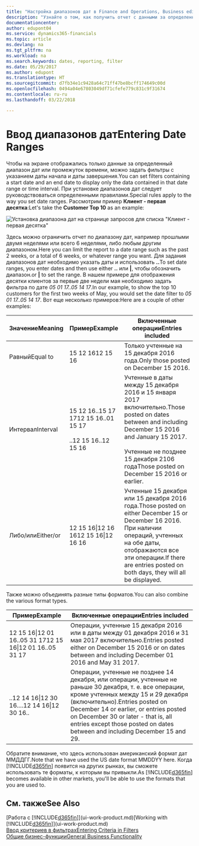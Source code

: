 ```yaml
---
title: "Настройка диапазонов дат в Finance and Operations, Business edition | Microsoft Docs"
description: "Узнайте о том, как получить отчет с данными за определенные интервалы времени, используя для этого диапазоны дат в Finance and Operations, Business edition."
documentationcenter: 
author: edupont04
ms.service: dynamics365-financials
ms.topic: article
ms.devlang: na
ms.tgt_pltfrm: na
ms.workload: na
ms.search.keywords: dates, reporting, filter
ms.date: 05/29/2017
ms.author: edupont
ms.translationtype: HT
ms.sourcegitcommit: d7fb34e1c9428a64c71ff47be8bcff174649c00d
ms.openlocfilehash: 0494a04e67803049df71cfefe779c831c9f31674
ms.contentlocale: ru-ru
ms.lasthandoff: 03/22/2018

---
```

# <a name="entering-date-ranges"></a><span data-ttu-id="1d895-103">Ввод диапазонов дат</span><span class="sxs-lookup"><span data-stu-id="1d895-103">Entering Date Ranges</span></span> 
<span data-ttu-id="1d895-104">Чтобы на экране отображались только данные за определенный диапазон дат или промежуток времени, можно задать фильтры с указанием даты начала и даты завершения.</span><span class="sxs-lookup"><span data-stu-id="1d895-104">You can set filters containing a start date and an end date to display only the data contained in that date range or time interval.</span></span> <span data-ttu-id="1d895-105">При установке диапазонов дат следует руководствоваться определенными правилами.</span><span class="sxs-lookup"><span data-stu-id="1d895-105">Special rules apply to the way you set date ranges.</span></span> <span data-ttu-id="1d895-106">Рассмотрим пример **Клиент - первая десятка**:</span><span class="sxs-lookup"><span data-stu-id="1d895-106">Let's take the **Customer Top 10** as an example:</span></span>

![Установка диапазона дат на странице запросов для списка "Клиент - первая десятка"](./media/ui-enter-date-ranges/customer-top10-list.png)

<span data-ttu-id="1d895-108">Здесь можно ограничить отчет по диапазону дат, например прошлыми двумя неделями или всего 6 неделями, либо любым другим диапазоном.</span><span class="sxs-lookup"><span data-stu-id="1d895-108">Here you can limit the report to a date range such as the past 2 weeks, or a total of 6 weeks, or whatever range you want.</span></span> <span data-ttu-id="1d895-109">Для задания диапазонов дат необходимо указать даты и использовать **..**</span><span class="sxs-lookup"><span data-stu-id="1d895-109">To set date ranges, you enter dates and then use either **..**</span></span> <span data-ttu-id="1d895-110">или **|**, чтобы обозначить диапазон.</span><span class="sxs-lookup"><span data-stu-id="1d895-110">or **|** to set the range.</span></span> <span data-ttu-id="1d895-111">В нашем примере для отображения десятки клиентов за первые две недели мая необходимо задать фильтра по дате *05 01 17..05 14 17*.</span><span class="sxs-lookup"><span data-stu-id="1d895-111">In our example, to show the top 10 customers for the first two weeks of May, you would set the date filter to *05 01 17..05 14 17*.</span></span>
<span data-ttu-id="1d895-112">Вот еще несколько примеров:</span><span class="sxs-lookup"><span data-stu-id="1d895-112">Here are a couple of other examples:</span></span>

| <span data-ttu-id="1d895-113">Значение</span><span class="sxs-lookup"><span data-stu-id="1d895-113">Meaning</span></span> | <span data-ttu-id="1d895-114">Пример</span><span class="sxs-lookup"><span data-stu-id="1d895-114">Example</span></span> | <span data-ttu-id="1d895-115">Включенные операции</span><span class="sxs-lookup"><span data-stu-id="1d895-115">Entries included</span></span> |
|---|---|---|
|<span data-ttu-id="1d895-116">Равный</span><span class="sxs-lookup"><span data-stu-id="1d895-116">Equal to</span></span>| <span data-ttu-id="1d895-117">15 12 16</span><span class="sxs-lookup"><span data-stu-id="1d895-117">12 15 16</span></span> |<span data-ttu-id="1d895-118">Только учтенные на 15 декабря 2016 года.</span><span class="sxs-lookup"><span data-stu-id="1d895-118">Only those posted on December 15 2016.</span></span>|
|<span data-ttu-id="1d895-119">Интервал</span><span class="sxs-lookup"><span data-stu-id="1d895-119">Interval</span></span>| <span data-ttu-id="1d895-120">15 12 16..15 17 17</span><span class="sxs-lookup"><span data-stu-id="1d895-120">12 15 16..01 15 17</span></span><br /><br /><span data-ttu-id="1d895-121">..12 15 16</span><span class="sxs-lookup"><span data-stu-id="1d895-121">..12 15 16</span></span>|<span data-ttu-id="1d895-122">Учтенные в даты между 15 декабря 2016 и 15 января 2017 включительно.</span><span class="sxs-lookup"><span data-stu-id="1d895-122">Those posted on dates between and including December 15 2016 and January 15 2017.</span></span><br /><br /><span data-ttu-id="1d895-123">Учтенные не позднее 15 декабря 2106 года</span><span class="sxs-lookup"><span data-stu-id="1d895-123">Those posted on December 15 2016 or earlier.</span></span>|
|<span data-ttu-id="1d895-124">Либо/или</span><span class="sxs-lookup"><span data-stu-id="1d895-124">Either/or</span></span>|<span data-ttu-id="1d895-125">12 15 16&#124;12 16 16</span><span class="sxs-lookup"><span data-stu-id="1d895-125">12 15 16&#124;12 16 16</span></span>|<span data-ttu-id="1d895-126">Учтенные 15 декабря или 15 декабря 2016 года.</span><span class="sxs-lookup"><span data-stu-id="1d895-126">Those posted on either December 15 or December 16 2016.</span></span> <span data-ttu-id="1d895-127">При наличии операций, учтенных на обе даты, отображаются все эти операции.</span><span class="sxs-lookup"><span data-stu-id="1d895-127">If there are entries posted on both days, they will all be displayed.</span></span>|

<span data-ttu-id="1d895-128">Также можно объединять разные типы форматов.</span><span class="sxs-lookup"><span data-stu-id="1d895-128">You can also combine the various format types.</span></span>

| <span data-ttu-id="1d895-129">Пример</span><span class="sxs-lookup"><span data-stu-id="1d895-129">Example</span></span> | <span data-ttu-id="1d895-130">Включенные операции</span><span class="sxs-lookup"><span data-stu-id="1d895-130">Entries included</span></span> |
|---|---|
|<span data-ttu-id="1d895-131">12 15 16&#124;12 01 16..05 31 17</span><span class="sxs-lookup"><span data-stu-id="1d895-131">12 15 16&#124;12 01 16..05 31 17</span></span> | <span data-ttu-id="1d895-132">Операции, учтенные 15 декабря 2016 или в даты между 01 декабря 2016 и 31 мая 2017 включительно.</span><span class="sxs-lookup"><span data-stu-id="1d895-132">Entries posted either on December 15 2016 or on dates between and including December 01 2016 and May 31 2017.</span></span> |
|<span data-ttu-id="1d895-133">..12 14 16&#124;12 30 16..</span><span class="sxs-lookup"><span data-stu-id="1d895-133">..12 14 16&#124;12 30 16..</span></span> | <span data-ttu-id="1d895-134">Операции, учтенные не позднее 14 декабря, или операции, учтенные не раньше 30 декабря, т. е. все операции, кроме учтенных между 15 и 29 декабря (включительно).</span><span class="sxs-lookup"><span data-stu-id="1d895-134">Entries posted on December 14 or earlier, or entries posted on December 30 or later - that is, all entries except those posted on dates between and including December 15 and 29.</span></span> |

<span data-ttu-id="1d895-135">Обратите внимание, что здесь использован американский формат дат ММДДГГ.</span><span class="sxs-lookup"><span data-stu-id="1d895-135">Note that we have used the US date format MMDDYY here.</span></span> <span data-ttu-id="1d895-136">Когда [!INCLUDE[d365fin](includes/d365fin_md.md)] появится на других рынках, вы сможете использовать те форматы, к которым вы привыкли.</span><span class="sxs-lookup"><span data-stu-id="1d895-136">As [!INCLUDE[d365fin](includes/d365fin_md.md)] becomes available in other markets, you'll be able to use the formats that you are used to.</span></span>

## <a name="see-also"></a><span data-ttu-id="1d895-137">См. также</span><span class="sxs-lookup"><span data-stu-id="1d895-137">See Also</span></span>
<span data-ttu-id="1d895-138">[Работа с [!INCLUDE[d365fin](includes/d365fin_long_md.md)]](ui-work-product.md)</span><span class="sxs-lookup"><span data-stu-id="1d895-138">[Working with [!INCLUDE[d365fin](includes/d365fin_long_md.md)]](ui-work-product.md)</span></span>  
[<span data-ttu-id="1d895-139">Ввод критериев в фильтрах</span><span class="sxs-lookup"><span data-stu-id="1d895-139">Entering Criteria in Filters </span></span>](ui-enter-criteria-filters.md)  
[<span data-ttu-id="1d895-140">Общие бизнес-функции</span><span class="sxs-lookup"><span data-stu-id="1d895-140">General Business Functionality</span></span>](ui-across-business-areas.md)

